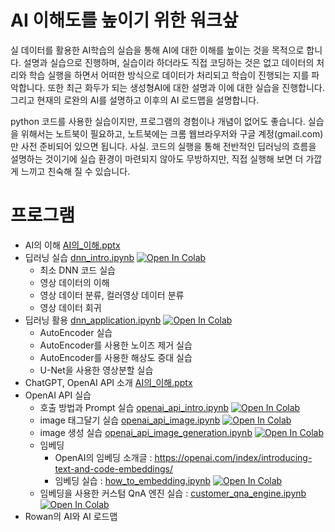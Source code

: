 
# AI 이해도를 높이기 위한 워크샆

실 데이터를 활용한 AI학습의 실습을 통해 AI에 대한 이해를 높이는 것을 목적으로 합니다. 설명과 실습으로 진행하며, 실습이라 하더라도 직접 코딩하는 것은 없고 데이터의 처리와 학습 실행을 하면서 어떠한 방식으로 데이터가 처리되고 학습이 진행되는 지를 파악합니다. 또한 최근 화두가 되는 생성형AI에 대한 설명과 이에 대한 실습을 진행합니다. 그리고 현재의 로완의 AI를 설명하고 이후의 AI 로드맵을 설명합니다.
<br>

python 코드를 사용한 실습이지만, 프로그램의 경험이나 개념이 없어도 좋습니다. 실습을 위해서는 노트북이 필요하고, 노트북에는 크롬 웹브라우저와 구글 계정(gmail.com)만 사전 준비되어 있으면 됩니다.
사실. 코드의 실행을 통해 전반적인 딥러닝의 흐름을 설명하는 것이기에 실습 환경이 마련되지 않아도 무방하지만, 직접 실행해 보면 더 가깝게 느끼고 친숙해 질 수 있습니다.
<br>


# 프로그램

- AI의 이해 [AI의_이해.pptx](AI의_이해.pptx)
- 딥러닝 실습 [dnn_intro.ipynb](material/dnn_intro.ipynb) [![Open In Colab](https://colab.research.google.com/assets/colab-badge.svg)](https://colab.research.google.com/github/RowanCompany/2024_AI_workshop/blob/main/material/dnn_intro.ipynb)
    - 최소 DNN 코드 실습
    - 영상 데이터의 이해
    - 영상 데이터 분류, 컬러영상 데이터 분류
    - 영상 데이터 회귀
- 딥러닝 활용 [dnn_application.ipynb](material/dnn_application.ipynb) [![Open In Colab](https://colab.research.google.com/assets/colab-badge.svg)](https://colab.research.google.com/github/RowanCompany/2024_AI_workshop/blob/main/material/dnn_application.ipynb)
    - AutoEncoder 실습
    - AutoEncoder를 사용한 노이즈 제거 실습
    - AutoEncoder를 사용한 해상도 증대 실습
    - U-Net을 사용한 영상분할 실습
- ChatGPT, OpenAI API 소개 [AI의_이해.pptx](AI의_이해.pptx)
- OpenAI API 실습
    - 호출 방법과 Prompt 실습 [openai_api_intro.ipynb](material/openai_api_intro.ipynb) [![Open In Colab](https://colab.research.google.com/assets/colab-badge.svg)](https://colab.research.google.com/github/RowanCompany/2024_AI_workshop/blob/main/material/openai_api_intro.ipynb)
    - image 태그달기 실습 [openai_api_image.ipynb](material/openai_api_image.ipynb) [![Open In Colab](https://colab.research.google.com/assets/colab-badge.svg)](https://colab.research.google.com/github/RowanCompany/2024_AI_workshop/blob/main/material/openai_api_image.ipynb)
    - image 생성 실습 [openai_api_image_generation.ipynb](material/openai_api_image_generation.ipynb) [![Open In Colab](https://colab.research.google.com/assets/colab-badge.svg)](https://colab.research.google.com/github/RowanCompany/2024_AI_workshop/blob/main/material/openai_api_image_generation.ipynb)
    - 임베딩
        - OpenAI의 임베딩 소개글 : https://openai.com/index/introducing-text-and-code-embeddings/
        - 임베딩 실습 : [how_to_embedding.ipynb](material/how_to_embedding.ipynb) [![Open In Colab](https://colab.research.google.com/assets/colab-badge.svg)](https://colab.research.google.com/github/RowanCompany/2024_AI_workshop/blob/main/material/how_to_embedding.ipynb)
    - 임베딩을 사용한 커스텀 QnA 엔진 실습 : [customer_qna_engine.ipynb](material/customer_qna_engine.ipynb) [![Open In Colab](https://colab.research.google.com/assets/colab-badge.svg)](https://colab.research.google.com/github/RowanCompany/2024_AI_workshop/blob/main/material/customer_qna_engine.ipynb)
- Rowan의 AI와 AI 로드맵 []()


<br>
